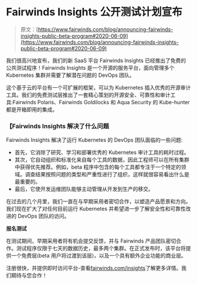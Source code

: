 # Fairwinds Insights 公开测试计划宣布

> 原文：[https://www.fairwinds.com/blog/announcing-fairwinds-insights-public-beta-program#2020-06-09](https://www.fairwinds.com/blog/announcing-fairwinds-insights-public-beta-program#2020-06-09)

 我们很高兴地宣布，我们的新 SaaS 平台 Fairwinds Insights 已经推出了免费的公共测试程序！Fairwinds Insights 是一个开源的服务平台，面向管理多个 Kubernetes 集群并需要了解潜在问题的 DevOps 团队。

这个基于云的平台有一个可扩展的框架，可以为 Kubernetes 插入优秀的开源审计工具。我们的免费测试层推出了一套精心策划的开源安全、可靠性和审计工具:Fairwinds Polaris、Fairwinds Goldilocks 和 Aqua Security 的 Kube-hunter 都是开箱即用的集成。

### 【Fairwinds Insights 解决了什么问题

Fairwinds Insights 解决了运行 Kubernetes 的 DevOps 团队面临的一些问题:

*   首先，它消除了研究、学习和部署优秀的 Kubernetes 审计工具的耗时过程。
*   其次，它自动组织和标准化来自每个工具的数据，因此工程师可以在所有集群中获得优先推荐。例如，beta 程序中包含的每个工具都专注于一个特定的领域。调查结果按照问题的类型和严重性进行了组织，这样就很容易看出什么是最重要的。 
*   最后，它使开发运维团队能够主动管理从开发到生产的移交。

在过去的几个月里，我们一直在与早期采用者密切合作，以塑造产品愿景和方向。我们现在扩大了对任何目前运行 Kubernetes 并希望进一步了解安全性和可靠性改进的 DevOps 团队的访问。

**报名测试**

在测试期间，早期采用者将有机会提交反馈，并与 Fairwinds 产品团队密切合作。测试程序仅限于七天的数据历史，最多两个集群。在正式发布时，该平台将提供一个免费层(beta 用户将过渡到该层)，以及一个具有额外企业功能的商业层。

注册很快，并提供即时访问平台-查看[fairwinds.com/insights](https://www.fairwinds.com/insights)了解更多详情。我们期待与您合作！
